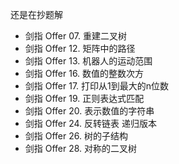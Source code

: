 还是在抄题解
- 剑指 Offer 07. 重建二叉树
- 剑指 Offer 12. 矩阵中的路径
- 剑指 Offer 13. 机器人的运动范围
- 剑指 Offer 16. 数值的整数次方
- 剑指 Offer 17. 打印从1到最大的n位数
- 剑指 Offer 19. 正则表达式匹配
- 剑指 Offer 20. 表示数值的字符串
- 剑指 Offer 24. 反转链表 递归版本
- 剑指 Offer 26. 树的子结构
- 剑指 Offer 28. 对称的二叉树